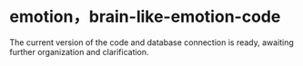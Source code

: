 # emotion，brain-like-emotion-code
The current version of the code and database connection is ready, awaiting further organization and clarification.